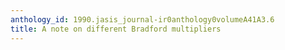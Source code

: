 ```yaml
---
anthology_id: 1990.jasis_journal-ir0anthology0volumeA41A3.6
title: A note on different Bradford multipliers
---
```


